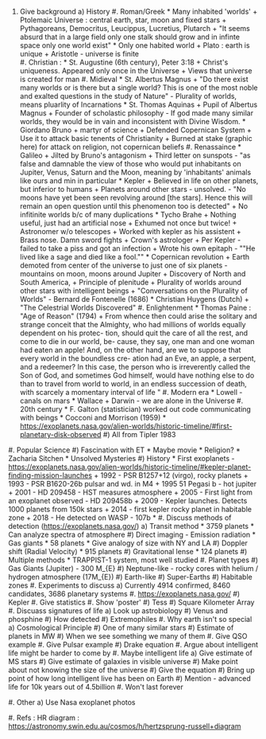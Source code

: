 1. Give background
    a) History
        #. Roman/Greek
            * Many inhabited 'worlds'
                + Ptolemaic Universe : central earth, star, moon and fixed stars
                + Pythagoreans, Democritus, Leucippus, Lucretius, Plutarch
                + "It seems absurd that in a large field only one stalk should grow and in
                   infinte space only one world exist"
            * Only one habited world
                + Plato : earth is unique
                + Aristotle - universe is finite        
        #. Christian : 
            * St. Augustine (6th century), Peter 3:18
                + Christ's uniqueness. Appeared only once in the Universe
                + Views that universe is created for man
        #. Midieval
            * St. Albertus Magnus
                + "Do there exist many worlds or is there but a single world? This is one of 
                   the most noble and exalted questions in the study of Nature"
                    - Plurality of worlds, means pluarlity of Incarnations
            * St. Thomas Aquinas 
                + Pupil of Albertus Magnus
                + Founder of scholastic philosophy
                    - If god made many similar worlds, they would be in vain and inconsistent
                      with Divine Wisdom.
            * Giordano Bruno 
                + martyr of science
                + Defended Copernican System
                + Use it to attack basic tenents of Christianity
                + Burned at stake (graphic here) for attack on religion, not copernican
                  beliefs
        #. Renassaince
            * Galileo
                + Jilted by Bruno's antagonism
                + Third letter on sunspots
                    - "as false and damnable the view of those who would put inhabitants on 
                       Jupiter, Venus, Saturn and the Moon, meaning by 'inhabitants' animals
                       like ours and min in particular
            * Kepler 
                + Believed in life on other planets, but inferior to humans
                + Planets around other stars - unsolved.
                    - "No moons have yet been seen revolving around [the stars]. Hence this 
                       will remain an open question until this phenomenon too is detected"
                + No infitinite worlds b/c of many duplications
            * Tycho Brahe
                + Nothing useful, just had an artificial nose
                + Exhumed not once but twice!
                + Astronomer w/o telescopes
                + Worked with kepler as his assistent
                + Brass nose. Damn sword fights
                + Crown's astrologer
                + Per Kepler - failed to take a piss and got an infection
                + Wrote his own epitaph - ""He lived like a sage and died like a fool.""
            * Copernican revolution
                + Earth demoted from center of the universe to just one of six planets
                    - mountains on moon, moons around Jupiter
                + Discovery of North and South America, 
                + Principle of plenitude 
                + Plurality of worlds around other stars with intelligent beings
                + "Conversations on the Plurality of Worlds" - Bernard de Fontenelle (1686)
            * Christian Huygens (Dutch)
                + "The Celestrial Worlds Discovered"
        #. Enlightenment
            * Thomas Paine : "Age of Reason" (1794)
                + From whence then could arise the solitary and strange conceit that the
                  Almighty, who had millions of worlds equally dependent on his protec-
                  tion, should quit the care of all the rest, and come to die in our world, be-
                  cause, they say, one man and one woman had eaten an apple! And, on
                  the other hand, are we to suppose that every world in the boundless cre-
                  ation had an Eve, an apple, a serpent, and a redeemer? In this case, the
                  person who is irreverently called the Son of God, and sometimes God
                  himself, would have nothing else to do than to travel from world to
                  world, in an endless succession of death, with scarcely a momentary
                  interval of life "
        #. Modern era
            * Lowell - canals on mars
            * Wallace + Darwin - we are alone in the Universe
        #. 20th century
            * F. Galton (statistician) worked out code communicating with beings
            * Cocconi and Morrison (1959)
            * https://exoplanets.nasa.gov/alien-worlds/historic-timeline/#first-planetary-disk-observed
    #) All from Tipler 1983
                 
        
#. Popular Science
    #) Fascination with ET 
        * Maybe movie
        * Religion?
        * Zacharia Sitchen
        * Unsolved Mysteries 
    #) History
        * First exoplanets - https://exoplanets.nasa.gov/alien-worlds/historic-timeline/#kepler-planet-finding-mission-launches
            + 1992 - PSR B1257+12 (virgo), rocky planets
            + 1993 - PSR B1620-26b pulsar and wd. in M4
            + 1995 51 Pegasi b - hot jupiter 
            + 2001 - HD 209458 - HST measures atmosphere
            + 2005 - First light from an exoplanet observed - HD 209458b
            + 2009 - Kepler launches. Detects 1000 planets from 150k stars
            + 2014 - first kepler rocky planet in habitable zone
            + 2018 - He detected on WASP - 107b
        * 
#. Discuss methods of detection (https://exoplanets.nasa.gov/)
    a) Transit method
        * 3759 planets
        * Can analyze spectra of atmosphere
    #) Direct imaging  - Emission radiation
        * Gas giants
        * 58 planets 
        * Give analogy of size with NY and LA
    #) Doppler shift (Radial Velocity)
        * 915 planets
    #) Gravitational lense
        * 124 planets
    #) Multiple methods
        * TRAPPIST-1 system, most well studied
#. Planet types
    #) Gas Giants (Jupiter) - 300 M_{E}
    #) Neptune-like - rocky cores with helium / hydrogen atmosphere (17M_{E})
    #) Earth-like
    #) Super-Earths
    #) Habitable zones
#. Experiments to discuss
    a) Currently 4914 confirmed, 8460 candidates, 3686 planetary systems
        #. https://exoplanets.nasa.gov/
    #) Kepler 
        #. Give statistics
        #. Show 'poster'
    #) Tess
    #) Square Kilometer Array
#. Discuass signatures of life
    a) Look up astrobiology
    #) Venus and phosphine
    #) How detected
    #) Extremophiles
#. Why earth isn't so special
    a) Cosmological Principle
    #) One of many similar stars
    #) Estimate of planets in MW
    #) When we see something we many of them
        #. Give QSO example
        #. Give Pulsar example
    #) Drake equation
#. Argue about intelligent life might be harder to come by
#. Maybe intelligent life
    a) Give estimate of MS stars
    #) Give estimate of galaxies in visible universe
    #) Make point about not knowing the size of the universe
    #) Give the equation
    #) Bring up point of how long intelligent live has been on Earth
    #) Mention - advanced life for 10k years out of 4.5billion
        #. Won't last forever


#. Other
    a) Use Nasa exoplanet photos

#. Refs : HR diagram : https://astronomy.swin.edu.au/cosmos/h/hertzsprung-russell+diagram
